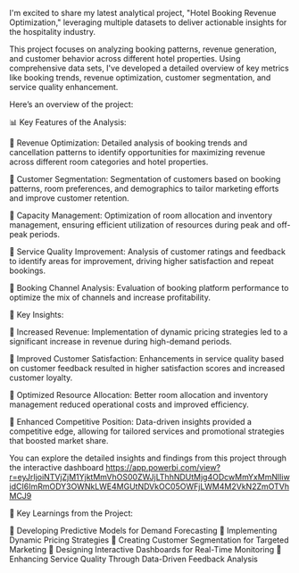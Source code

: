I'm excited to share my latest analytical project, "Hotel Booking Revenue Optimization," leveraging multiple datasets to deliver actionable insights for the hospitality industry.

This project focuses on analyzing booking patterns, revenue generation, and customer behavior across different hotel properties. Using comprehensive data sets, I've developed a detailed overview of key metrics like booking trends, revenue optimization, customer segmentation, and service quality enhancement.

Here’s an overview of the project:

📊 Key Features of the Analysis:

🔹 Revenue Optimization: Detailed analysis of booking trends and cancellation patterns to identify opportunities for maximizing revenue across different room categories and hotel properties.

🔹 Customer Segmentation: Segmentation of customers based on booking patterns, room preferences, and demographics to tailor marketing efforts and improve customer retention.

🔹 Capacity Management: Optimization of room allocation and inventory management, ensuring efficient utilization of resources during peak and off-peak periods.

🔹 Service Quality Improvement: Analysis of customer ratings and feedback to identify areas for improvement, driving higher satisfaction and repeat bookings.

🔹 Booking Channel Analysis: Evaluation of booking platform performance to optimize the mix of channels and increase profitability.

🎯 Key Insights:

🔹 Increased Revenue: Implementation of dynamic pricing strategies led to a significant increase in revenue during high-demand periods.

🔹 Improved Customer Satisfaction: Enhancements in service quality based on customer feedback resulted in higher satisfaction scores and increased customer loyalty.

🔹 Optimized Resource Allocation: Better room allocation and inventory management reduced operational costs and improved efficiency.

🔹 Enhanced Competitive Position: Data-driven insights provided a competitive edge, allowing for tailored services and promotional strategies that boosted market share.

You can explore the detailed insights and findings from this project through the interactive dashboard
https://app.powerbi.com/view?r=eyJrIjoiNTVjZjM1YjktMmVhOS00ZWJjLThhNDUtMjg4ODcwMmYxMmNlIiwidCI6ImRmODY3OWNkLWE4MGUtNDVkOC05OWFjLWM4M2VkN2ZmOTVhMCJ9

📌 Key Learnings from the Project:

🔹 Developing Predictive Models for Demand Forecasting
🔹 Implementing Dynamic Pricing Strategies
🔹 Creating Customer Segmentation for Targeted Marketing
🔹 Designing Interactive Dashboards for Real-Time Monitoring
🔹 Enhancing Service Quality Through Data-Driven Feedback Analysis
